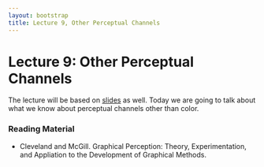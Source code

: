 ```yaml
---
layout: bootstrap
title: Lecture 9, Other Perceptual Channels
---
```


# Lecture 9: Other Perceptual Channels

The lecture will be based on
[slides](../slides/Other%20Channels%201.pdf) as well. Today we are
going to talk about what we know about perceptual channels other than
color.

### Reading Material

* Cleveland and McGill. Graphical Perception: Theory, Experimentation, and Appliation to the Development of Graphical Methods.
